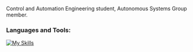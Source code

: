 Control and Automation Engineering student, Autonomous Systems Group member.

### Languages and Tools:
[![My Skills](https://skillicons.dev/icons?i=,cpp,c,py,github,linux,ros)](https://skillicons.dev)
